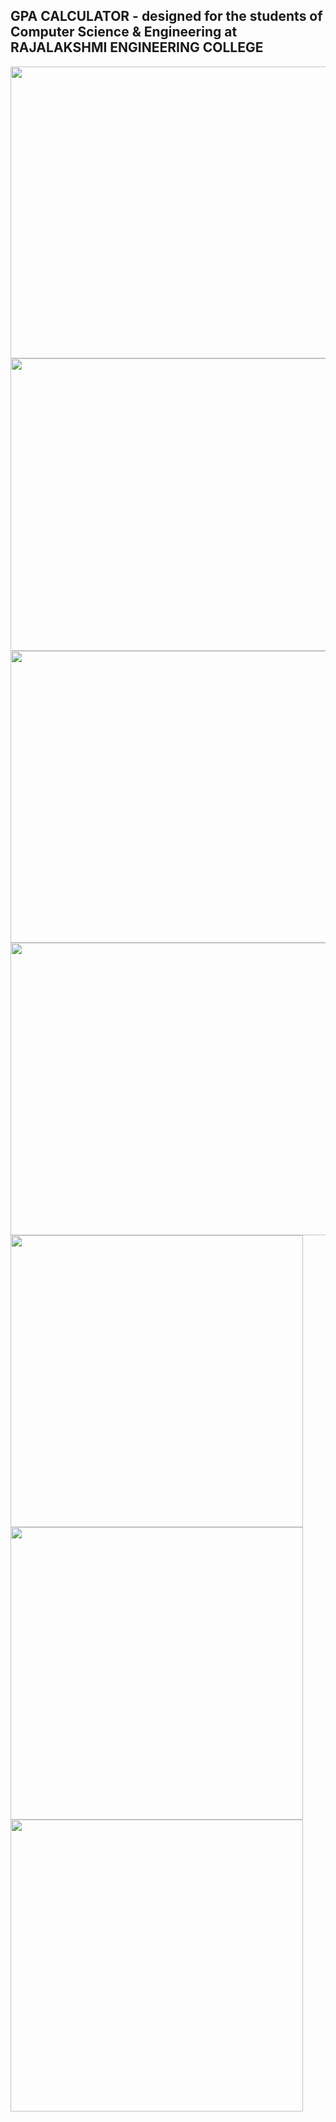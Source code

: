 ## GPA CALCULATOR - designed for the students of Computer Science & Engineering at RAJALAKSHMI ENGINEERING COLLEGE
<img src="https://github.com/harshiniakshaya/GPA-CALCULATOR-APPLICATION/assets/149646981/0164dfb8-4ec4-4b49-a5af-53ea31bc44dd" width="664.32" height="467.52">

<img src="https://github.com/harshiniakshaya/GPA-CALCULATOR-APPLICATION/assets/149646981/1fcdb539-f307-4767-8c2f-4f6a34416bfd" width="664.32" height="467.52">

<img src="https://github.com/harshiniakshaya/GPA-CALCULATOR-APPLICATION/assets/149646981/621f55fb-45f0-464a-a353-e44b030d22ec" width="664.32" height="467.52">

<img src="https://github.com/harshiniakshaya/GPA-CALCULATOR-APPLICATION/assets/149646981/621f55fb-45f0-464a-a353-e44b030d22ec" width="664.32" height="467.52">

<img src="https://github.com/harshiniakshaya/GPA-CALCULATOR-APPLICATION/assets/149646981/45d41c6e-667d-4f8c-be76-deea5e33eea1" height="467.52">

<img src="https://github.com/harshiniakshaya/GPA-CALCULATOR-APPLICATION/assets/149646981/78b2e4b8-723b-41af-961d-fe6b4f22b86b" height="467.52">

<img src="https://github.com/harshiniakshaya/GPA-CALCULATOR-APPLICATION/assets/149646981/a9112d80-9abc-494f-aae2-5a0c1e7659cd" height="467.52">

